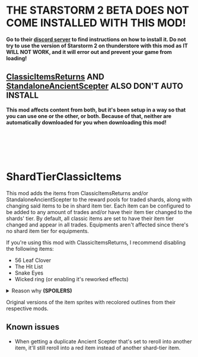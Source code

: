 # **THE STARSTORM 2 BETA DOES NOT COME INSTALLED WITH THIS MOD!**

**Go to their [discord server](https://discord.com/invite/SgFxwKT7nY) to find instructions on how to install it. Do not try to use the version of Starstorm 2 on thunderstore with this mod as IT WILL NOT WORK, and it will error out and prevent your game from loading!**

## **[ClassicItemsReturns](https://thunderstore.io/package/Risky_Sleeps/ClassicItemsReturns/) AND [StandaloneAncientScepter](https://thunderstore.io/package/amogus_lovers/StandaloneAncientScepter/) ALSO DON'T AUTO INSTALL**

**This mod affects content from both, but it's been setup in a way so that you can use one or the other, or both. Because of that, neither are automatically downloaded for you when downloading this mod!**

<br></br>
<br></br>

# ShardTierClassicItems

This mod adds the items from ClassicItemsReturns and/or StandaloneAncientScepter to the reward pools for traded shards, along with changing said items to be in shard item tier. Each item can be configured to be added to any amount of trades and/or have their item tier changed to the shards' tier. By default, all classic items are set to have their item tier changed and appear in all trades. Equipments aren't affected since there's no shard item tier for equipments.

If you're using this mod with ClassicItemsReturns, I recommend disabling the following items:
- 56 Leaf Clover
- The Hit List
- Snake Eyes
- Wicked ring (or enabling it's reworked effects)

<details>
<summary>Reason why <b>(SPOILERS)</b></summary>

Reason why is because Starstorm 2 already has items in the shard reward pool that have similar/the same effects as those ClassicItemsReturns items. Will they still be in the mod when the beta is finished? No clue. For now though, it's best to disable the duplicate items on ClassicItemsReturns' end.

I should also mention Rusty jetpack from ClassicItemsReturns: It doesn't have a similar item in the shard reward pool, but Starstorm 2's "Prototype Jet Boots" and "Uranium Horseshoe" items combined practically do what jetpack does.

</details>

Original versions of the item sprites with recolored outlines from their respective mods.

## Known issues
- When getting a duplicate Ancient Scepter that's set to reroll into another item, it'll still reroll into a red item instead of another shard-tier item.